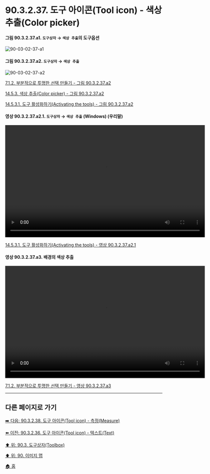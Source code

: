 # 90.3.2.37. 도구 아이콘(Tool icon) - 색상 추출(Color picker)

<a id="90-03-02-37-a1"></a>

#### 그림 90.3.2.37.a1. `도구상자` → `색상 추출`의 도구옵션
![90-03-02-37-a1](https://github.com/wonder13662/gimp/assets/15767104/d34b30f8-04b9-4a1c-a294-5bfacf4e7e04)

<a id="90-03-02-37-a2"></a>

#### 그림 90.3.2.37.a2. `도구상자` → `색상 추출`
![90-03-02-37-a2](https://github.com/wonder13662/gimp/assets/15767104/92807e43-d7d2-49ab-89cb-e4e343aa5fd7)

[7.1.2. 부분적으로 투명한 선택 만들기 - 그림 90.3.2.37.a2](./07-01-02-making_a_selection_partially_transparent.md#90-03-02-37-a2)

[14.5.3. 색상 추출(Color picker) - 그림 90.3.2.37.a2](./14-05-03-00-color-picker.md#90-03-02-37-a2)

[14.5.3.1. 도구 활성화하기(Activating the tools) - 그림 90.3.2.37.a2](./14-05-03-01-activating_the_tool.md#90-03-02-37-a2)

<a id="90-03-02-37-a2-01"></a>

#### 영상 90.3.2.37.a2.1. `도구상자` → `색상 추출` (Windows) (우리말)
<video controls="controls" width="640" height="360" src="https://github.com/wonder13662/gimp/assets/15767104/980ba68e-57bd-4f37-bbd8-e6c085585b5c"></video>

[14.5.3.1. 도구 활성화하기(Activating the tools) - 영상 90.3.2.37.a2.1](./14-05-03-01-activating_the_tool.md#90-03-02-37-a2-01)

<a id="90-03-02-37-a3"></a>

#### 영상 90.3.2.37.a3. 배경의 색상 추출
<video controls="controls" width="640" height="360" src="https://github.com/wonder13662/gimp/assets/15767104/72becdd4-4f2a-477d-94da-c8bc2fef893e"></video>

[7.1.2. 부분적으로 투명한 선택 만들기 - 영상 90.3.2.37.a3](./07-01-02-making_a_selection_partially_transparent.md#90-03-02-37-a3)

***

## 다른 페이지로 가기

[➡️ 다음: 90.3.2.38. 도구 아이콘(Tool icon) - 측정(Measure)](./90-03-02-38-measure.md)

[⬅️ 이전: 90.3.2.36. 도구 아이콘(Tool icon) - 텍스트(Text)](./90-03-02-36-text.md)

[⬆️ 위: 90.3. 도구상자(Toolbox)](./90-03-00-toolbox.md)

[⬆️ 위: 90. 이미지 맵](./90-00-image-map.md)

[🏠 홈](./00-home.md)

